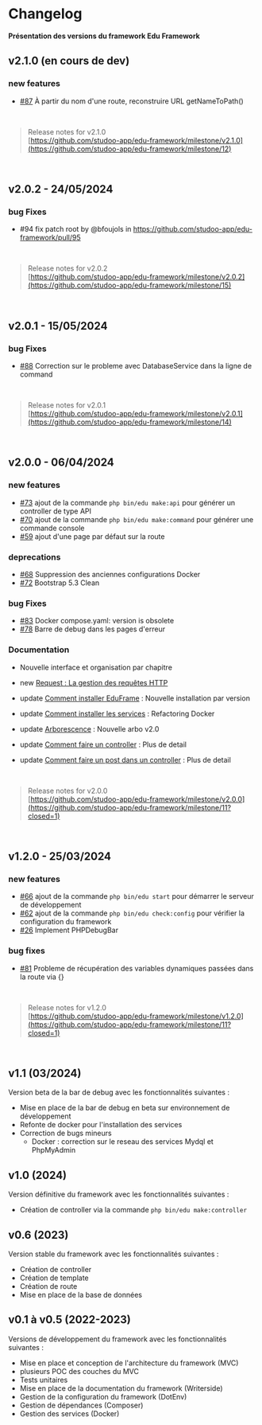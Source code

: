 # Changelog

**Présentation des versions du framework Edu Framework**

## v2.1.0 (en cours de dev)

### new features
- [#87](https://github.com/studoo-app/edu-framework/issues/87) À partir du nom d'une route, reconstruire URL getNameToPath()

  <br>

> Release notes for v2.1.0 \
> [https://github.com/studoo-app/edu-framework/milestone/v2.1.0](https://github.com/studoo-app/edu-framework/milestone/12) 

  <br>
  
## v2.0.2 - 24/05/2024

### bug Fixes
- #94 fix patch root by @bfoujols in https://github.com/studoo-app/edu-framework/pull/95

  <br>

> Release notes for v2.0.2 \
> [https://github.com/studoo-app/edu-framework/milestone/v2.0.2](https://github.com/studoo-app/edu-framework/milestone/15)
> 
  <br>
  
## v2.0.1 - 15/05/2024

### bug Fixes
- [#88](https://github.com/studoo-app/edu-framework/issues/88) Correction sur le probleme avec DatabaseService dans la ligne de command

  <br>

> Release notes for v2.0.1 \
> [https://github.com/studoo-app/edu-framework/milestone/v2.0.1](https://github.com/studoo-app/edu-framework/milestone/14) 

  <br>

## v2.0.0 - 06/04/2024

### new features
- [#73](https://github.com/studoo-app/edu-framework/issues/73) ajout de la commande `php bin/edu make:api` pour générer un controller de type API
- [#70](https://github.com/studoo-app/edu-framework/issues/70) ajout de la commande `php bin/edu make:command` pour générer une commande console
- [#59](https://github.com/studoo-app/edu-framework/issues/59) ajout d'une page par défaut sur la route

### deprecations
- [#68](https://github.com/studoo-app/edu-framework/issues/68) Suppression des anciennes configurations Docker
- [#72](https://github.com/studoo-app/edu-framework/issues/72) Bootstrap 5.3 Clean

### bug Fixes
- [#83](https://github.com/studoo-app/edu-framework/issues/83) Docker compose.yaml: version is obsolete
- [#78](https://github.com/studoo-app/edu-framework/issues/78) Barre de debug dans les pages d'erreur

### Documentation
- Nouvelle interface et organisation par chapitre
- new [Request : La gestion des requêtes HTTP](https://studoo-app.github.io/edu-framework-doc/fr-resquet.html)
- update [Comment installer EduFrame](https://studoo-app.github.io/edu-framework-doc/fr-comment-installer-edu.html#cr-ation-du-projet) : Nouvelle installation par version
- update [Comment installer les services](https://studoo-app.github.io/edu-framework-doc/fr-comment-installer-services.html) : Refactoring Docker
- update [Arborescence](https://studoo-app.github.io/edu-framework-doc/fr-arborescence.html) : Nouvelle arbo v2.0
- update [Comment faire un controller](https://studoo-app.github.io/edu-framework-doc/fr-controller-edu.html) : Plus de detail
- update [Comment faire un post dans un controller](https://studoo-app.github.io/edu-framework-doc/fr-controller-post-edu.html) : Plus de detail

  <br>

> Release notes for v2.0.0 \
> [https://github.com/studoo-app/edu-framework/milestone/v2.0.0](https://github.com/studoo-app/edu-framework/milestone/11?closed=1) 

  <br>

## v1.2.0 - 25/03/2024

### new features
- [#66](https://github.com/studoo-app/edu-framework/issues/66) ajout de la commande `php bin/edu start` pour démarrer le serveur de développement
- [#62](https://github.com/studoo-app/edu-framework/issues/62) ajout de la commande `php bin/edu check:config` pour vérifier la configuration du framework
- [#26](https://github.com/studoo-app/edu-framework/issues/26) Implement PHPDebugBar

### bug fixes

- [#81](https://github.com/studoo-app/edu-framework/issues/81) Probleme de récupération des variables dynamiques passées dans la route via {}

  <br>

> Release notes for v1.2.0 \
> [https://github.com/studoo-app/edu-framework/milestone/v1.2.0](https://github.com/studoo-app/edu-framework/milestone/11?closed=1) 

  <br>

## v1.1 (03/2024)
Version beta de la bar de debug avec les fonctionnalités suivantes :
- Mise en place de la bar de debug en beta sur environnement de développement
- Refonte de docker pour l'installation des services
- Correction de bugs mineurs
  - Docker : correction sur le reseau des services Mydql et PhpMyAdmin

## v1.0 (2024)
Version définitive du framework avec les fonctionnalités suivantes :
- Création de controller via la commande `php bin/edu make:controller`

## v0.6 (2023)
Version stable du framework avec les fonctionnalités suivantes :
- Création de controller
- Création de template
- Création de route
- Mise en place de la base de données

## v0.1 à v0.5 (2022-2023)
Versions de développement du framework avec les fonctionnalités suivantes :
- Mise en place et conception de l'architecture du framework (MVC)
- plusieurs POC des couches du MVC
- Tests unitaires
- Mise en place de la documentation du framework (Writerside)
- Gestion de la configuration du framework (DotEnv)
- Gestion de dépendances (Composer)
- Gestion des services (Docker)
